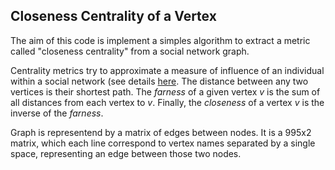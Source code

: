 ## Closeness Centrality of a Vertex

The aim of this code is implement a simples algorithm to extract a metric called "closeness centrality" from a social network graph.

Centrality metrics try to approximate a measure of influence of an individual within a social network (see details [here](https://en.wikipedia.org/wiki/Centrality). The distance between any two vertices is their shortest path. The *farness* of a given vertex *v* is the sum of all distances from each vertex to *v*. Finally, the *closeness* of a vertex *v* is the inverse of the *farness*.

Graph is representend by a matrix of edges between nodes. It is a 995x2 matrix, which each line correspond to vertex names separated by
a single space, representing an edge between those two nodes.


